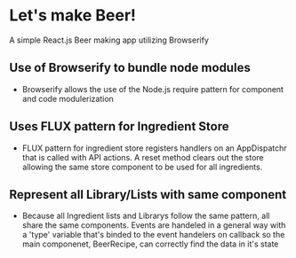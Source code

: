 # Let's make Beer! 

A simple React.js Beer making app utilizing Browserify

## Use of Browserify to bundle node modules 

* Browserify allows the use of the Node.js require pattern for component and code modulerization 

## Uses FLUX pattern for Ingredient Store

* FLUX pattern for ingredient store registers handlers on an AppDispatchr that is called with API actions. A reset method clears out the store allowing the same store component to be used for all ingredients. 

## Represent all Library/Lists with same component 

* Because all Ingredient lists and Librarys follow the same pattern, all share the same components. Events are handeled in a general way with a 'type' variable that's binded to the event handelers on callback so the main componenet, BeerRecipe, can correctly find the data in it's state